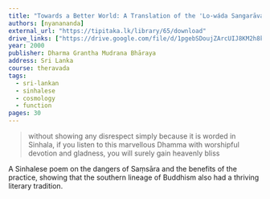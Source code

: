 ```yaml
---
title: "Towards a Better World: A Translation of the 'Lo-wáda Sangarāva'"
authors: [nyanananda]
external_url: "https://tipitaka.lk/library/65/download"
drive_links: ["https://drive.google.com/file/d/1pgebSDoujZArcUIJ8KM2h8k4EiTcel9C/view?usp=drivesdk"]
year: 2000
publisher: Dharma Grantha Mudrana Bhāraya
address: Sri Lanka
course: theravada
tags:
  - sri-lankan
  - sinhalese
  - cosmology
  - function
pages: 30
---
```


> without showing any disrespect simply because it is worded in Sinhala, if you listen to this marvellous Dhamma with worshipful devotion and gladness, you will surely gain heavenly bliss

A Sinhalese poem on the dangers of Saṃsāra and the benefits of the practice, showing that the southern lineage of Buddhism also had a thriving literary tradition.


